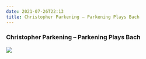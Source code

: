 ```yaml
---
date: 2021-07-26T22:13  
title: Christopher Parkening – Parkening Plays Bach
---
```

### Christopher Parkening – Parkening Plays Bach
[![](https://img.discogs.com/zTNzb3I29evg5DB-xbYFnOfeyh0=/fit-in/440x441/filters:strip_icc():format(jpeg):mode_rgb():quality(90)/discogs-images/R-2406644-1282264495.jpeg.jpg)][1]   
  
[1]: https://www.discogs.com/release/2406644